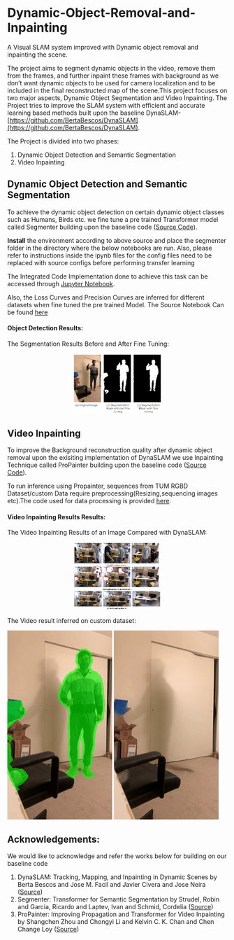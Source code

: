 # Dynamic-Object-Removal-and-Inpainting
A Visual SLAM system improved with Dynamic object removal and inpainting the scene. 

The project aims to segment dynamic objects in the video, remove them  from the frames, and further inpaint these frames with background as we don’t want dynamic objects to be used for camera localization and to be included in the final reconstructed map of the scene.This project focuses on two major aspects, Dynamic Object Segmentation and Video Inpainting. The Project tries to improve the SLAM system with efficient and accurate learning based methods built upon the baseline DynaSLAM- [https://github.com/BertaBescos/DynaSLAM](https://github.com/BertaBescos/DynaSLAM).

The Project is divided into two phases:
1. Dynamic Object Detection and Semantic Segmentation
2. Video Inpainting

## Dynamic Object Detection and Semantic Segmentation

To achieve the dynamic object detection on certain dynamic object classes such as Humans, Birds etc. we fine tune a pre trained Transformer model called Segmenter building upon the baseline code ([Source Code](https://github.com/rstrudel/segmenter)). 

**Install** the environment according to above source and place the segmenter folder in the directory where the below notebooks are run. Also, please refer to instructions inside the ipynb files for the config files need to be replaced with source configs before performing transfer learning

The Integrated Code Implementation done to achieve this task can be accessed through [Jupyter Notebook](sem_seg_trans.ipynb).

Also, the Loss Curves and Precision Curves are inferred for different datasets when fine tuned the pre trained Model. The Source Notebook Can be found [here](Transfer_Learning.ipynb)

#### Object Detection Results:

The Segmentation Results Before and After Fine Tuning:
<p align="center">
<img width="40%" alt="Segmentation Result Before Fine Tuning" src="results/SegmentationResult.png">
</p>


## Video Inpainting

To improve the Background reconstruction quality after dynamic object removal upon the exisiting implementation of DynaSLAM we use Inpainting Technique called ProPainter building upon the baseline code ([Source Code](https://github.com/sczhou/ProPainter)).

To run inference using Propainter, sequences from TUM RGBD Dataset/custom Data require preprocessing(Resizing,sequencing images etc).The code used for data processing is provided [here](Data_PreProcessing/).



#### Video Inpainting Results Results:

The Video Inpainting Results of an Image Compared with DynaSLAM:
<p align="center">
<img width="40%" alt="Segmentation Result Before Fine Tuning" src="results/Inpainting_results.png">
</p>

The Video result inferred on custom dataset:

![masked input](results/masked_in.gif)    ![Inpainted Output](results/inpainted_out.gif)





## Acknowledgements:
We would like to acknowledge and refer the works below for building on our baseline code
1. DynaSLAM: Tracking, Mapping, and Inpainting in Dynamic Scenes by Berta Bescos and Jose M. Facil and Javier Civera and Jose Neira ([Source](https://github.com/BertaBescos/DynaSLAM))
2. Segmenter: Transformer for Semantic Segmentation by Strudel, Robin and Garcia, Ricardo and Laptev, Ivan and Schmid, Cordelia ([Source](https://github.com/rstrudel/segmenter))
3. ProPainter: Improving Propagation and Transformer for Video Inpainting by Shangchen Zhou and Chongyi Li and Kelvin C. K. Chan and Chen Change Loy ([Source](https://github.com/sczhou/ProPainter))
